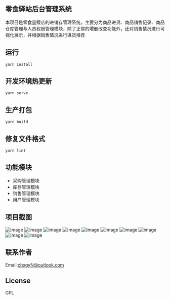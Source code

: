 ## 零食驿站后台管理系统
本项目是零食量贩店的进销存管理系统，主要分为商品进货、商品销售记录、商品仓库管理与人员权限管理模块，除了正常的增删改查功能外，还对销售情况进行可视化展示，并根据销售情况进行进货推荐

## 运行
```
yarn install
```

## 开发环境热更新
```
yarn serve
```

## 生产打包
```
yarn build
```

## 修复文件格式
```
yarn lint
```

## 功能模块
- 采购管理模块
- 库存管理模块
- 销售管理模块
- 用户管理模块

## 项目截图
![image](https://github.com/chxgyN/shop-admin-frontend/blob/main/img/QQ%E6%88%AA%E5%9B%BE20230428105112.png)
![image](https://github.com/chxgyN/shop-admin-frontend/blob/main/img/QQ%E6%88%AA%E5%9B%BE20230428105152.png)
![image](https://github.com/chxgyN/shop-admin-frontend/blob/main/img/QQ%E6%88%AA%E5%9B%BE20230428105212.png)
![image](https://github.com/chxgyN/shop-admin-frontend/blob/main/img/QQ%E6%88%AA%E5%9B%BE20230428105221.png)
![image](https://github.com/chxgyN/shop-admin-frontend/blob/main/img/QQ%E6%88%AA%E5%9B%BE20230428105233.png)
![image](https://github.com/chxgyN/shop-admin-frontend/blob/main/img/QQ%E6%88%AA%E5%9B%BE20230428105252.png)
![image](https://github.com/chxgyN/shop-admin-frontend/blob/main/img/QQ%E6%88%AA%E5%9B%BE20230428105304.png)
![image](https://github.com/chxgyN/shop-admin-frontend/blob/main/img/QQ%E6%88%AA%E5%9B%BE20230428105319.png)
![image](https://github.com/chxgyN/shop-admin-frontend/blob/main/img/QQ%E6%88%AA%E5%9B%BE20230428105340.png)
![image](https://github.com/chxgyN/shop-admin-frontend/blob/main/img/QQ%E6%88%AA%E5%9B%BE20230428105422.png)

## 联系作者
Email:chxgyN@outlook.com

## License
GPL
